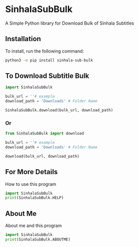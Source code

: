 # SinhalaSubBulk
A Simple Python library for Download Bulk of Sinhala Subtitles

## Installation
To install, run the following command:
```bash
python3 -m pip install sinhala-sub-bulk
```

## To Download Subtitle Bulk
```python
import SinhalaSubBulk

bulk_url = ''# example
download_path = 'Downloads' # Folder Name

SinhalaSubBulk.download(bulk_url, download_path)
```
### Or
```python
from SinhalaSubBulk import download

bulk_url = ''# example
download_path = 'Downloads' # Folder Name

download(bulk_url, download_path)
```

## For More Details
How to use this program
```python
import SinhalaSubBulk
print(SinhalaSubBulk.HELP)
```
## About Me
About me and this program
```python
import SinhalaSubBulk
print(SinhalaSubBulk.ABOUTME)
```